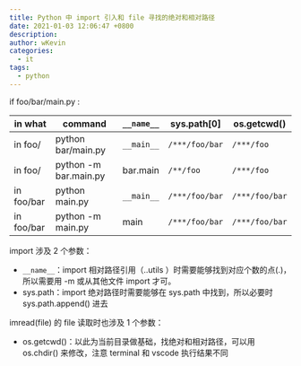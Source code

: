 ```yaml
---
title: Python 中 import 引入和 file 寻找的绝对和相对路径
date: 2021-01-03 12:06:47 +0800
description:
author: wKevin
categories:
  - it
tags:
  - python
---
```


if foo/bar/main.py :

| in what    | command               | `__name__` | sys.path[0]    | os.getcwd()    |
| ---------- | --------------------- | ---------- | -------------- | -------------- |
| in foo/    | python bar/main.py    | `__main__` | `/***/foo/bar` | `/***/foo`     |
| in foo/    | python -m bar.main.py | bar.main   | `/**/foo`      | `/***/foo`     |
| in foo/bar | python main.py        | `__main__` | `/***/foo/bar` | `/***/foo/bar` |
| in foo/bar | python -m main.py     | main       | `/***/foo/bar` | `/***/foo/bar` |

import 涉及 2 个参数：

- `__name__`：import 相对路径引用（..utils ）时需要能够找到对应个数的点(.)，所以需要用 -m 或从其他文件 import 才可。
- sys.path：import 绝对路径时需要能够在 sys.path 中找到，所以必要时 sys.path.append() 进去

imread(file) 的 file 读取时也涉及 1 个参数：

- os.getcwd()：以此为当前目录做基础，找绝对和相对路径，可以用 os.chdir() 来修改，注意 terminal 和 vscode 执行结果不同
